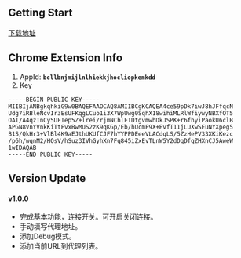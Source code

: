## Getting Start
[下载地址](https://chrome.google.com/webstore/detail/helloworld/bcllbnjmijlnlhiekkjhocliopkemkdd)

## Chrome Extension Info
1. AppId: **`bcllbnjmijlnlhiekkjhocliopkemkdd`**
2. Key
```
-----BEGIN PUBLIC KEY-----
MIIBIjANBgkqhkiG9w0BAQEFAAOCAQ8AMIIBCgKCAQEA4ce59pDk7iwJ8hJFfqcN
Udg7iRBleNcvIr3EsUFKqgLCuo1i3X7WpUwg0SqhX18wihiMLRlWfiywyNBXfOT5
OAI/A4qzInCy5UFIep5Z+lrei/rjmNChlFTDtgvmwhDkJSPK+r6fhyiPaokU6clB
APGN8VnYVnkKiTtFvxBwMUS2zK9qKGp/Eb/hUcmF9X+EvfT11jLUXwSEuNYXpeg5
B1S/QkHr3+VlBl4K9aEJthUKUfCJF7hYYPPDEeeVLACdqLS/5ZzHePV33XKiKezc
/p6h/wqnM2/HOsV/hSuz3IVhGyhXn7Fq845iZxEvTLnW5Y2dDqDfqZHXnCJ5AweW
1wIDAQAB
-----END PUBLIC KEY-----
```

## Version Update
#### v1.0.0
+ 完成基本功能，连接开关。可开启关闭连接。
+ 手动填写代理地址。
+ 添加Debug模式。
+ 添加当前URL到代理列表。

